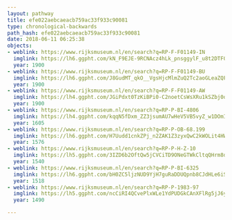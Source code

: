 ```yaml
---
layout: pathway
title: efe022aebcaeacb759ac33f933c90081
type: chronological-backwards
path_hash: efe022aebcaeacb759ac33f933c90081
date: 2018-06-11 06:25:38
objects:
- weblink: https://www.rijksmuseum.nl/en/search?q=RP-F-F01149-IN
  imglink: https://lh6.ggpht.com/kN_F9EJE-9RCNAcz4hLk_pnsggylF_u8t2DTF0s4OHWc04EV-6w7lywqqcK3fwuR9sgMzG2D4KG3fdzIvnYshe-1K_lB=s200
  year: 1900
- weblink: https://www.rijksmuseum.nl/en/search?q=RP-F-F01149-BU
  imglink: https://lh6.ggpht.com/J8GudMT_qkO__VgsHjcMlmZuQ2Tc2aoGLeaZQFiZpcgxEgjEbKoBNCL-Cl7cOE4ORAPUOn2D4gi971isBZrKaDOAjNi4=s200
  year: 1900
- weblink: https://www.rijksmuseum.nl/en/search?q=RP-F-F01149-AW
  imglink: https://lh4.ggpht.com/JGiPdxt0TzKiBPi0-C2noetCsWsXRu1kSZbj0oqXDE-GFxLvVHouQ5gQHsmaA25lhh4owwpBAz0xbR1Qx4RH36bLMgc=s200
  year: 1900
- weblink: https://www.rijksmuseum.nl/en/search?q=RP-P-BI-4806
  imglink: https://lh4.ggpht.com/kqqN5fDxm_ZZ3jsumAU7wHeV5VB5vyZ_w1DOmIJobsPDqKqdvu5ymhCvF_hSRVmYzmSAeV2jpksxglcbsYhAijKCZw=s200
  year: 1605
- weblink: https://www.rijksmuseum.nl/en/search?q=RP-P-OB-68.199
  imglink: https://lh6.ggpht.com/H7Uudd1cnkZPj_n2ZAK1Z3zyxQwC2kWOLit4HWqwZJXh5Eh21CROiNiIhcGuvLI4iAafYQKaEVnProbDH06ibLpUd_U=s200
  year: 1576
- weblink: https://www.rijksmuseum.nl/en/search?q=RP-P-H-Z-10
  imglink: https://lh5.ggpht.com/3IZD6b2OftQw5jCVCiTD9ONeGTWkCltqQHrm8dZwkV_GNcgoiYD7BRl47T15TBv6aaB0EbQHKSRkjVDLFtPj4zGNpX8=s200
  year: 1540
- weblink: https://www.rijksmuseum.nl/en/search?q=RP-P-BI-6325
  imglink: https://lh6.ggpht.com/bH0ZC5ljzNUD9YjH7guRaDDUQpnb8CJdHLe6iSZS1zO0sAHidKekmiCiqPsOHdeaezKbos2QEug3BRRO7SSCoWgv4zc=s200
  year: 1518
- weblink: https://www.rijksmuseum.nl/en/search?q=RP-P-1983-97
  imglink: https://lh5.ggpht.com/ncCiRI4QCvePlxWLe1YdPUDGkCAnXFlRg5jJ6yum4bjUqB3ZM7-2tOaNMUa-S5U2IlhnRLk5UoeIZj095-MEcbAjUlE=s200
  year: 1490

---
```

